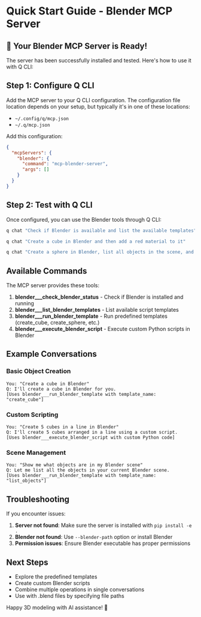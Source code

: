 # Quick Start Guide - Blender MCP Server

## 🎉 Your Blender MCP Server is Ready!

The server has been successfully installed and tested. Here's how to use it with Q CLI:

## Step 1: Configure Q CLI

Add the MCP server to your Q CLI configuration. The configuration file location depends on your setup, but typically it's in one of these locations:

- `~/.config/q/mcp.json`
- `~/.q/mcp.json`

Add this configuration:

```json
{
  "mcpServers": {
    "blender": {
      "command": "mcp-blender-server",
      "args": []
    }
  }
}
```

## Step 2: Test with Q CLI

Once configured, you can use the Blender tools through Q CLI:

```bash
q chat "Check if Blender is available and list the available templates"
```

```bash
q chat "Create a cube in Blender and then add a red material to it"
```

```bash
q chat "Create a sphere in Blender, list all objects in the scene, and render it"
```

## Available Commands

The MCP server provides these tools:

1. **blender___check_blender_status** - Check if Blender is installed and running
2. **blender___list_blender_templates** - List available script templates
3. **blender___run_blender_template** - Run predefined templates (create_cube, create_sphere, etc.)
4. **blender___execute_blender_script** - Execute custom Python scripts in Blender

## Example Conversations

### Basic Object Creation
```
You: "Create a cube in Blender"
Q: I'll create a cube in Blender for you.
[Uses blender___run_blender_template with template_name: "create_cube"]
```

### Custom Scripting
```
You: "Create 5 cubes in a line in Blender"
Q: I'll create 5 cubes arranged in a line using a custom script.
[Uses blender___execute_blender_script with custom Python code]
```

### Scene Management
```
You: "Show me what objects are in my Blender scene"
Q: Let me list all the objects in your current Blender scene.
[Uses blender___run_blender_template with template_name: "list_objects"]
```

## Troubleshooting

If you encounter issues:

1. **Server not found**: Make sure the server is installed with `pip install -e .`
2. **Blender not found**: Use `--blender-path` option or install Blender
3. **Permission issues**: Ensure Blender executable has proper permissions

## Next Steps

- Explore the predefined templates
- Create custom Blender scripts
- Combine multiple operations in single conversations
- Use with .blend files by specifying file paths

Happy 3D modeling with AI assistance! 🎨
